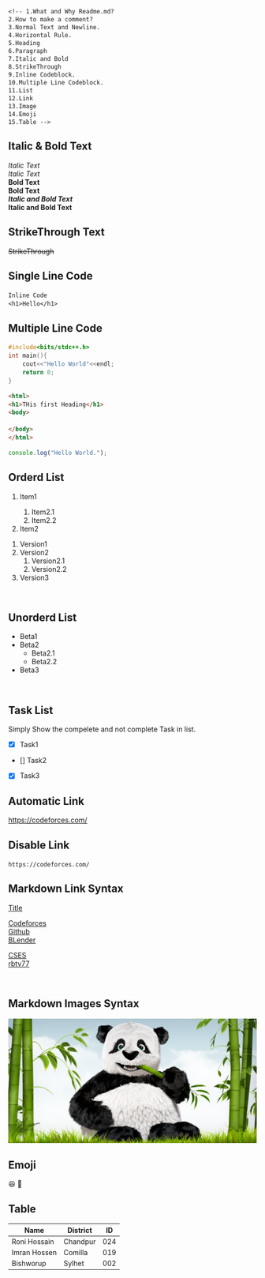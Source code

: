 <!-- Markdown Comment-->
    <!-- 1.What and Why Readme.md?
    2.How to make a comment?
    3.Normal Text and Newline.
    4.Horizontal Rule.
    5.Heading
    6.Paragraph
    7.Italic and Bold
    8.StrikeThrough
    9.Inline Codeblock.
    10.Multiple Line Codeblock.
    11.List
    12.Link
    13.Image
    14.Emoji
    15.Table -->

## Italic & Bold Text    
*Italic Text*  
_Italic Text_  
**Bold Text**  
__Bold Text__  
***Italic and Bold Text***  
__Italic and Bold Text__  


## StrikeThrough Text
~~StrikeThrough~~
<!--Single Line Inline Code-->
## Single Line Code
`Inline Code`  
`<h1>Hello</h1>`

<!-- Multiple Line Inline-->
## Multiple Line Code
```c++
#include<bits/stdc++.h>
int main(){
    cout<<"Hello World"<<endl;
    return 0;
}

```
```html
<html>
<h1>THis first Heading</h1>
<body>

</body>
</html>
```

```js
console.log("Hello World.");
```

## Orderd List
<!-- Html Orderd List-->
<ol>
    <li>Item1</li>
        <ol>
            <li>Item2.1</li>
            <li>Item2.2</li>
        </ol>
    <li>Item2</li>
</ol>  
<!-- Markdown Orderd List-->

1. Version1
2. Version2
    1. Version2.1
    2. Version2.2
3. Version3

</br>

## Unorderd List

- Beta1
- Beta2
    - Beta2.1
    - Beta2.2
- Beta3

</br>

## Task List

Simply Show the compelete and not complete Task in list.  
- [x] Task1
- [] Task2
- [x] Task3

## Automatic Link
https://codeforces.com/
## Disable Link
`https://codeforces.com/`

## Markdown Link Syntax
[Title](Link)

[Codeforces](https://codeforces.com/)  
[Github](https://github.com/)  
[BLender](https://www.youtube.com/@BlenderArt)  

<!-- Use Created Title for Lots of Link -->
[CSES][CSES]  
[rbtv77][rbtv77]

<br>

## Markdown Images Syntax
![Profile](./images/panda.jpg)


## Emoji
😆
🥲


## Table 
|Name |District|ID|
|-----|-------|---|
|Roni Hossain|Chandpur|024|
|Imran Hossen|Comilla|019|
|Bishworup |Sylhet|002|








<!-- All Link Here -->
[CSES]:https://cses.fi/problemset/
[rbtv77]:https://www.rbtv77.website/